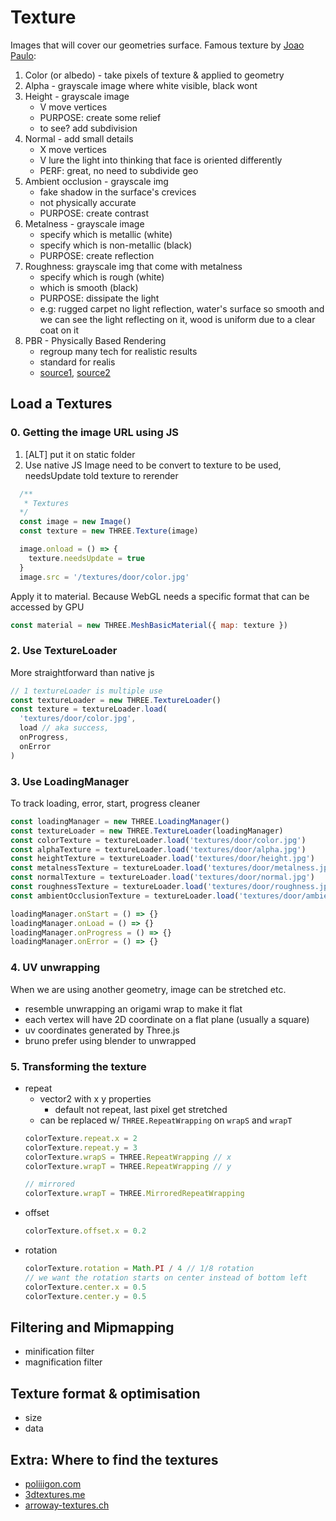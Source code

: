 # Texture 
Images that will cover our geometries surface.
Famous texture by [Joao Paulo](https://3dtextures.me/2019/04/16/door-wood-001/):
1. Color (or albedo) - take pixels of texture & applied to geometry
2. Alpha - grayscale image where white visible, black wont
3. Height - grayscale image
    - V move vertices
    - PURPOSE: create some relief
    - to see? add subdivision
4. Normal - add small details
    - X move vertices
    - V lure the light into thinking that face is oriented differently
    - PERF: great, no need to subdivide geo
5. Ambient occlusion - grayscale img
    - fake shadow in the surface's crevices
    - not physically accurate
    - PURPOSE: create contrast
6. Metalness - grayscale image
    - specify which is metallic (white)
    - specify which is non-metallic (black)
    - PURPOSE: create reflection
7. Roughness: grayscale img that come with metalness
    - specify which is rough (white)
    - which is smooth (black)
    - PURPOSE: dissipate the light
    - e.g: rugged carpet no light reflection, water's surface so smooth and we can see the light reflecting on it, wood is uniform due to a clear coat on it
8. PBR - Physically Based Rendering
    - regroup many tech for realistic results
    - standard for realis
    - [source1](https://marmoset.co/posts/basic-theory-of-physically-based-rendering/), [source2](https://marmoset.co/posts/physically-based-rendering-and-you-can-too/)

## Load a Textures
### 0. Getting the image URL using JS
1. [ALT] put it on static folder
2. Use native JS
Image need to be convert to texture to be used, needsUpdate told texture to rerender
```js
  /**
   * Textures
  */
  const image = new Image()
  const texture = new THREE.Texture(image)

  image.onload = () => {
    texture.needsUpdate = true
  }
  image.src = '/textures/door/color.jpg'
```

Apply it to material.
Because WebGL needs a specific format that can be accessed by GPU


```js
const material = new THREE.MeshBasicMaterial({ map: texture })
```
### 2. Use TextureLoader
More straightforward than native js
```js
// 1 textureLoader is multiple use
const textureLoader = new THREE.TextureLoader()
const texture = textureLoader.load(
  'textures/door/color.jpg',
  load // aka success,
  onProgress,
  onError
)
```
### 3. Use LoadingManager
To track loading, error, start, progress cleaner
```js
const loadingManager = new THREE.LoadingManager()
const textureLoader = new THREE.TextureLoader(loadingManager)
const colorTexture = textureLoader.load('textures/door/color.jpg')
const alphaTexture = textureLoader.load('textures/door/alpha.jpg')
const heightTexture = textureLoader.load('textures/door/height.jpg')
const metalnessTexture = textureLoader.load('textures/door/metalness.jpg')
const normalTexture = textureLoader.load('textures/door/normal.jpg')
const roughnessTexture = textureLoader.load('textures/door/roughness.jpg')
const ambientOcclusionTexture = textureLoader.load('textures/door/ambientOcclusion.jpg')

loadingManager.onStart = () => {}
loadingManager.onLoad = () => {}
loadingManager.onProgress = () => {}
loadingManager.onError = () => {}
```
### 4. UV unwrapping
When we are using another geometry, image can be stretched etc. 
- resemble unwrapping an origami wrap to make it flat
- each vertex will have 2D coordinate on a flat plane (usually a square)
- uv coordinates generated by Three.js
- bruno prefer using blender to unwrapped

### 5. Transforming the texture
- repeat
    - vector2 with x y properties
      - default not repeat, last pixel get stretched
    - can be replaced w/ `THREE.RepeatWrapping` on `wrapS` and `wrapT`
    ```js
    colorTexture.repeat.x = 2
    colorTexture.repeat.y = 3
    colorTexture.wrapS = THREE.RepeatWrapping // x
    colorTexture.wrapT = THREE.RepeatWrapping // y

    // mirrored
    colorTexture.wrapT = THREE.MirroredRepeatWrapping
    ```
- offset
    ```js
    colorTexture.offset.x = 0.2
    ```
- rotation
    ```js
    colorTexture.rotation = Math.PI / 4 // 1/8 rotation
    // we want the rotation starts on center instead of bottom left
    colorTexture.center.x = 0.5
    colorTexture.center.y = 0.5
    ```
## Filtering and Mipmapping
- minification filter
- magnification filter
## Texture format & optimisation
- size
- data

## Extra: Where to find the textures
- [poliiigon.com](http://poliigon.com/)
- [3dtextures.me](https://3dtextures.me/)
- [arroway-textures.ch](https://www.arroway-textures.ch/)
